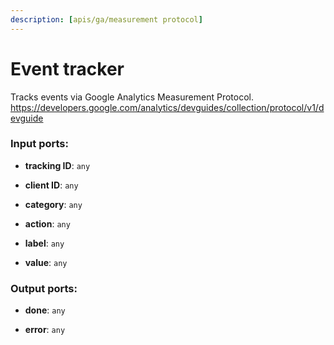 ```yaml
---
description: [apis/ga/measurement protocol]
---
```


# Event tracker

Tracks events via Google Analytics Measurement Protocol.
https://developers.google.com/analytics/devguides/collection/protocol/v1/devguide

### Input ports:

* __tracking ID__: `any`


* __client ID__: `any`


* __category__: `any`


* __action__: `any`


* __label__: `any`


* __value__: `any`

### Output ports:

* __done__: `any`


* __error__: `any`

